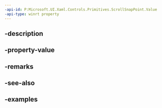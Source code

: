 ```yaml
---
-api-id: P:Microsoft.UI.Xaml.Controls.Primitives.ScrollSnapPoint.Value
-api-type: winrt property
---
```


## -description

## -property-value

## -remarks

## -see-also

## -examples

